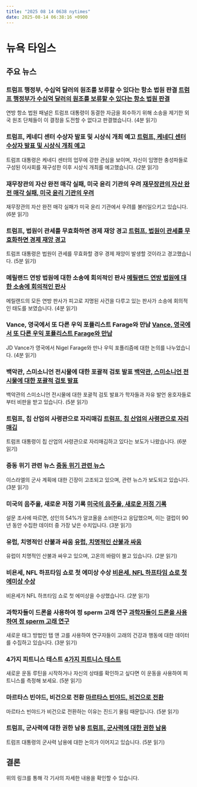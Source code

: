 ```yaml
---
title: "2025 08 14 0638 nytimes"
date: 2025-08-14 06:38:16 +0900
---
```


# 뉴욕 타임스
## 주요 뉴스
### 트럼프 행정부, 수십억 달러의 원조를 보류할 수 있다는 항소 법원 판결 [트럼프 행정부가 수십억 달러의 원조를 보류할 수 있다는 항소 법원 판결](https://www.nytimes.com/2025/08/13/us/politics/foreign-aid-trump-appeals-ruling.html)
  연방 항소 법원 패널은 트럼프 대통령이 동결한 자금을 회수하기 위해 소송을 제기한 외국 원조 단체들이 이 결정을 도전할 수 없다고 판결했습니다. (4분 읽기)
### 트럼프, 케네디 센터 수상자 발표 및 시상식 개최 예고 [트럼프, 케네디 센터 수상자 발표 및 시상식 개최 예고](https://www.nytimes.com/2025/08/13/us/politics/trump-kennedy-center-nominees.html)
  트럼프 대통령은 케네디 센터의 업무에 강한 관심을 보이며, 자신이 임명한 충성파들로 구성된 이사회를 재구성한 이후 시상식 개최를 예고했습니다. (2분 읽기)
### 재무장관의 자산 완전 매각 실패, 미국 윤리 기관의 우려 [재무장관의 자산 완전 매각 실패, 미국 윤리 기관의 우려](https://www.nytimes.com/2025/08/13/us/politics/scott-bessent-conflicts-of-interest.html)
  재무장관의 자산 완전 매각 실패가 미국 윤리 기관에서 우려를 불러일으키고 있습니다. (6분 읽기)
### 트럼프, 법원이 관세를 무효화하면 경제 재앙 경고 [트럼프, 법원이 관세를 무효화하면 경제 재앙 경고](https://www.nytimes.com/2025/08/13/us/politics/trump-tariffs-case-federal-court.html)
  트럼프 대통령은 법원이 관세를 무효화할 경우 경제 재앙이 발생할 것이라고 경고했습니다. (5분 읽기)
### 메릴랜드 연방 법원에 대한 소송에 회의적인 판사 [메릴랜드 연방 법원에 대한 소송에 회의적인 판사](https://www.nytimes.com/2025/08/13/us/politics/trump-maryland-judges-lawsuit.html)
  메릴랜드의 모든 연방 판사가 피고로 지명된 사건을 다루고 있는 판사가 소송에 회의적인 태도를 보였습니다. (4분 읽기)
### Vance, 영국에서 또 다른 우익 포퓰리스트 Farage와 만남 [Vance, 영국에서 또 다른 우익 포퓰리스트 Farage와 만남](https://www.nytimes.com/2025/08/13/world/europe/jd-vance-nigel-farage-reform-uk.html)
  JD Vance가 영국에서 Nigel Farage와 만나 우익 포퓰리즘에 대한 논의를 나누었습니다. (4분 읽기)
### 백악관, 스미소니언 전시물에 대한 포괄적 검토 발표 [백악관, 스미소니언 전시물에 대한 포괄적 검토 발표](https://www.nytimes.com/2025/08/12/arts/design/smithsonian-exhibitions-review-white-house-trump.html)
  백악관의 스미소니언 전시물에 대한 포괄적 검토 발표가 학자들과 자유 발언 옹호자들로부터 비판을 받고 있습니다. (5분 읽기)
### 트럼프, 칩 산업의 사령관으로 자리매김 [트럼프, 칩 산업의 사령관으로 자리매김](https://www.nytimes.com/2025/08/13/technology/trump-chips-nvidia-intel.html)
  트럼프 대통령이 칩 산업의 사령관으로 자리매김하고 있다는 보도가 나왔습니다. (6분 읽기)
### 중동 위기 관련 뉴스 [중동 위기 관련 뉴스](https://www.nytimes.com/2025/08/13/world/middleeast/israel-gaza-plan-military-government-zamir.html)
  이스라엘의 군사 계획에 대한 긴장이 고조되고 있으며, 관련 뉴스가 보도되고 있습니다. (3분 읽기)
### 미국의 음주율, 새로운 저점 기록 [미국의 음주율, 새로운 저점 기록](https://www.nytimes.com/2025/08/13/well/us-alcohol-drinking-low-poll.html)
  설문 조사에 따르면, 성인의 54%가 알코올을 소비한다고 응답했으며, 이는 갤럽이 90년 동안 수집한 데이터 중 가장 낮은 수치입니다. (3분 읽기)
### 유럽, 치명적인 산불과 싸움 [유럽, 치명적인 산불과 싸움](https://www.nytimes.com/2025/08/13/world/europe/wildfires-deadly-spain-greece-turkey-albania-montenegro.html)
  유럽이 치명적인 산불과 싸우고 있으며, 고온의 바람이 불고 있습니다. (2분 읽기)
### 비욘세, NFL 하프타임 쇼로 첫 에미상 수상 [비욘세, NFL 하프타임 쇼로 첫 에미상 수상](https://www.nytimes.com/2025/08/13/arts/television/beyonce-emmy-win-nfl-halftime-netflix-christmas.html)
  비욘세가 NFL 하프타임 쇼로 첫 에미상을 수상했습니다. (2분 읽기)
### 과학자들이 드론을 사용하여 정 sperm 고래 연구 [과학자들이 드론을 사용하여 정 sperm 고래 연구](https://www.nytimes.com/2025/08/13/science/whales-drones-acoustics-tagging.html)
  새로운 태그 방법인 탭 앤 고를 사용하여 연구자들이 고래의 건강과 행동에 대한 데이터를 수집하고 있습니다. (3분 읽기)
### 4가지 피트니스 테스트 [4가지 피트니스 테스트](https://www.nytimes.com/2025/08/12/well/move/fitness-tests-strength-cardio-balance.html)
  새로운 운동 루틴을 시작하거나 자신의 상태를 확인하고 싶다면 이 운동을 사용하여 피트니스를 측정해 보세요. (5분 읽기)
### 마르타스 빈야드, 비건으로 전환 [마르타스 빈야드, 비건으로 전환](https://www.nytimes.com/2025/08/12/dining/marthas-vineyard-alpha-gal-tick-bites.html)
  마르타스 빈야드가 비건으로 전환하는 이유는 진드기 물림 때문입니다. (5분 읽기)
### 트럼프, 군사력에 대한 권한 남용 [트럼프, 군사력에 대한 권한 남용](https://www.nytimes.com/2025/08/13/opinion/trump-military-power.html)
  트럼프 대통령의 군사력 남용에 대한 논의가 이어지고 있습니다. (5분 읽기)
## 결론
위의 링크를 통해 각 기사의 자세한 내용을 확인할 수 있습니다.